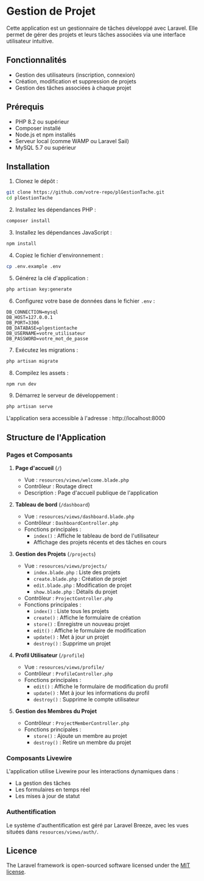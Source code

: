 # Gestion de Projet

Cette application est un gestionnaire de tâches développé avec Laravel. Elle permet de gérer des projets et leurs tâches associées via une interface utilisateur intuitive.

## Fonctionnalités

- Gestion des utilisateurs (inscription, connexion)
- Création, modification et suppression de projets
- Gestion des tâches associées à chaque projet

## Prérequis

- PHP 8.2 ou supérieur
- Composer installé
- Node.js et npm installés
- Serveur local (comme WAMP ou Laravel Sail)
- MySQL 5.7 ou supérieur

## Installation

1. Clonez le dépôt :
```bash
git clone https://github.com/votre-repo/plGestionTache.git
cd plGestionTache
```

2. Installez les dépendances PHP :
```bash
composer install
```

3. Installez les dépendances JavaScript :
```bash
npm install
```

4. Copiez le fichier d'environnement :
```bash
cp .env.example .env
```

5. Générez la clé d'application :
```bash
php artisan key:generate
```

6. Configurez votre base de données dans le fichier `.env` :
```
DB_CONNECTION=mysql
DB_HOST=127.0.0.1
DB_PORT=3306
DB_DATABASE=plgestiontache
DB_USERNAME=votre_utilisateur
DB_PASSWORD=votre_mot_de_passe
```

7. Exécutez les migrations :
```bash
php artisan migrate
```

8. Compilez les assets :
```bash
npm run dev
```

9. Démarrez le serveur de développement :
```bash
php artisan serve
```

L'application sera accessible à l'adresse : http://localhost:8000

## Structure de l'Application

### Pages et Composants

1. **Page d'accueil** (`/`)
   - Vue : `resources/views/welcome.blade.php`
   - Contrôleur : Routage direct
   - Description : Page d'accueil publique de l'application

2. **Tableau de bord** (`/dashboard`)
   - Vue : `resources/views/dashboard.blade.php`
   - Contrôleur : `DashboardController.php`
   - Fonctions principales :
     - `index()` : Affiche le tableau de bord de l'utilisateur
     - Affichage des projets récents et des tâches en cours

3. **Gestion des Projets** (`/projects`)
   - Vue : `resources/views/projects/`
     - `index.blade.php` : Liste des projets
     - `create.blade.php` : Création de projet
     - `edit.blade.php` : Modification de projet
     - `show.blade.php` : Détails du projet
   - Contrôleur : `ProjectController.php`
   - Fonctions principales :
     - `index()` : Liste tous les projets
     - `create()` : Affiche le formulaire de création
     - `store()` : Enregistre un nouveau projet
     - `edit()` : Affiche le formulaire de modification
     - `update()` : Met à jour un projet
     - `destroy()` : Supprime un projet

4. **Profil Utilisateur** (`/profile`)
   - Vue : `resources/views/profile/`
   - Contrôleur : `ProfileController.php`
   - Fonctions principales :
     - `edit()` : Affiche le formulaire de modification du profil
     - `update()` : Met à jour les informations du profil
     - `destroy()` : Supprime le compte utilisateur

5. **Gestion des Membres du Projet**
   - Contrôleur : `ProjectMemberController.php`
   - Fonctions principales :
     - `store()` : Ajoute un membre au projet
     - `destroy()` : Retire un membre du projet

### Composants Livewire

L'application utilise Livewire pour les interactions dynamiques dans :
- La gestion des tâches
- Les formulaires en temps réel
- Les mises à jour de statut

### Authentification

Le système d'authentification est géré par Laravel Breeze, avec les vues situées dans `resources/views/auth/`.

## Licence

The Laravel framework is open-sourced software licensed under the [MIT license](https://opensource.org/licenses/MIT).

